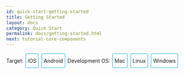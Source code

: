 ```yaml
---
id: quick-start-getting-started
title: Getting Started
layout: docs
category: Quick Start
permalink: docs/getting-started.html
next: tutorial-core-components
---
```



<div class="toggler">
<style>
.toggler a {
  display: inline-block;
  padding: 10px 5px;
  margin: 2px;
  border: 1px solid #05A5D1;
  border-radius: 3px;
  text-decoration: none !important;
}
.display-os-mac .toggler .button-mac,
.display-os-linux .toggler .button-linux,
.display-os-windows .toggler .button-windows,
.display-platform-ios .toggler .button-ios,
.display-platform-android .toggler .button-android {
  background-color: #05A5D1;
  color: white;
}
block { display: none; }
.display-platform-ios.display-os-mac .ios.mac,
.display-platform-ios.display-os-linux .ios.linux,
.display-platform-ios.display-os-windows .ios.windows,
.display-platform-android.display-os-mac .android.mac,
.display-platform-android.display-os-linux .android.linux,
.display-platform-android.display-os-windows .android.windows {
  display: block;
}</style>
<span>Target:</span>
<a href="javascript:void(0);" class="button-ios" onclick="display('platform', 'ios')">iOS</a>
<a href="javascript:void(0);" class="button-android" onclick="display('platform', 'android')">Android</a>
<span>Development OS:</span>
<a href="javascript:void(0);" class="button-mac" onclick="display('os', 'mac')">Mac</a>
<a href="javascript:void(0);" class="button-linux" onclick="display('os', 'linux')">Linux</a>
<a href="javascript:void(0);" class="button-windows" onclick="display('os', 'windows')">Windows</a>
</div>

<!-- ######### LINUX AND WINDOWS for iOS ##################### -->

<block class="linux windows ios" />

## Unsupported

<div>Unfortunately, Apple only lets you develop for iOS on a Mac machine. Please check out the <a href="" onclick="display('platform', 'android')">Android</a> instructions instead.</div>

<center><img src="img/react-native-sorry-not-supported.png" width="150"></img></center>

<!-- ######### MAC for iOS ##################### -->

<block class="mac ios android" />

## Installation

### Required Prerequisites

#### Homebrew

[Homebrew](http://brew.sh/), in order to install the required NodeJS, in addition to some
recommended installs.

```
/usr/bin/ruby -e "$(curl -fsSL https://raw.githubusercontent.com/Homebrew/install/master/install)"
```

#### Node

Use Homebrew to install [Node.js](https://nodejs.org/).

> NodeJS 4.0 or greater is required for React Native. The default Homebrew package for Node is
> currently 6.0, so that is not an issue.  

```
brew install node
```

#### React Native Command Line Tools

The React Native command line tools allow you to easily create and initialize projects, etc.

```
npm install -g react-native-cli
```

> If you see the error, `EACCES: permission denied`, please run the command:
> `sudo npm install -g react-native-cli`.

<block class="mac ios" />

#### Xcode

[Xcode](https://developer.apple.com/xcode/downloads/) 7.0 or higher is required. You can install Xcode via the App Store or [Apple developer downloads](https://developer.apple.com/xcode/downloads/). This will install the Xcode IDE and Xcode Command Line Tools.

> While generally installed by default, you can verify that the Xcode Command Line Tools are installed by launching Xcode and selecting `Xcode | Preferences | Locations` and ensuring there is a version of the command line tools shown in the `Command Line Tools` list box. The Command Line Tools give you `git`, etc.

<block class="mac android" />

#### Android Studio

[Android Studio](http://developer.android.com/sdk/index.html) 2.0 or higher.

> Android Studio requires the Java Development Kit [JDK] 1.8 or higher. You can type
> `javac -version` to see what version you have, if any. If you do not meet the JDK requirement,
> you can
> [download it](http://www.oracle.com/technetwork/java/javase/downloads/jdk8-downloads-2133151.html).

Android Studio will provide you the Android SDK and emulator required to run and test your React
Native apps.

> Unless otherwise mentioned, keep all the setup defaults intact. For example, the
> `Android Support Repository` is installed automatically with Android Studio, and we need that
> for React Native.

You will need to customize your installation:

- Choose a `Custom` installation

![custom installation](img/react-native-android-studio-custom-install.png)

- Choose both `Performance` and `Android Virtual Device`

![additional installs](img/react-native-android-studio-additional-installs.png)

- After installation, choose `Configure | SDK Manager` from the Android Studio welcome window.

![configure sdk](img/react-native-android-studio-configure-sdk.png)

- In the `SDK Platforms` window, choose `Show Package Details` and under `Android 6.0 (Marshmallow)`, make sure that `Google APIs`, `Intel x86 Atom System Image`, `Intel x86 Atom_64 System Image`, and `Google APIs Intel x86 Atom_64 System Image` are checked.

![platforms](img/react-native-android-studio-android-sdk-platforms.png)

- In the `SDK Tools` window, choose `Show Package Details` and under `Android SDK Build Tools`, make sure that `Android SDK Build-Tools 23.0.1` is selected.

![build tools](img/react-native-android-studio-android-sdk-build-tools.png)

#### ANDROID_HOME Environment Variable

Ensure the `ANDROID_HOME` environment variable points to your existing Android SDK. To do that, add
this to your `~/.bashrc`, `~/.bash_profile` (or whatever your shell uses) and re-open your terminal:

```
# If you installed the SDK without Android Studio, then it may be something like:
# /usr/local/opt/android-sdk
export ANDROID_HOME=~/Library/Android/sdk
```

<block class="mac ios android" />

### Highly Recommended Installs

#### Watchman

[Watchman](https://facebook.github.io/watchman/docs/install.html) is a tool by Facebook for watching
changes in the filesystem. It is recommended you install it for better performance.

```
brew install watchman
```

#### Flow

[Flow](http://www.flowtype.org), for static typechecking of your React Native code (when using
Flow as part of your codebase).


```
brew install flow
```

<block class="mac android" />

#### Add Android Tools Directory to your `PATH`

You can add the Android tools directory on your `PATH` in case you need to run any of the Android
tools from the command line such as `android avd`. In your `~/.bash` or `~/.bash_profile`:

```
# Your exact string here may be different.
PATH="~/Library/Android/sdk/tools:~/Library/Android/sdk/platform-tools:${PATH}"
export PATH
```

#### Gradle Daemon

Enable [Gradle Daemon](https://docs.gradle.org/2.9/userguide/gradle_daemon.html) which greatly improves incremental build times for changes in java code.

### Other Optional Installs

#### Git

Git version control. If you have installed [Xcode](https://developer.apple.com/xcode/), Git is
already installed, otherwise run the following:

```
brew install git
```

<block class="mac ios android" />

#### Nuclide

[Nuclide](http://nuclide.io) is an IDE from Facebook providing a first-class development environment
for writing, [running](http://nuclide.io/docs/platforms/react-native/#running-applications) and
[debugging](http://nuclide.io/docs/platforms/react-native/#debugging)
[React Native](http://nuclide.io/docs/platforms/react-native/) applications.

Get started with Nuclide [here](http://nuclide.io/docs/quick-start/getting-started/).

<block class="mac android" />

#### Genymotion

Genymotion is an alternative to the stock Google emulator that comes with Android Studio.
However, it's only free for personal use. If you want to use Genymotion, see below.

1. Download and install [Genymotion](https://www.genymotion.com/).
2. Open Genymotion. It might ask you to install VirtualBox unless you already have it.
3. Create a new emulator and start it.
4. To bring up the developer menu press ⌘+M

### Start the Android Emulator

You'll need to start an Android Emulator before launching your React Native app. To run the stock
emulator, first start the Android Virtual Device (AVD) Manager:

```
android avd
```

Next select the "reactnative" virtual device and click `Edit...` (if this virtual device doesn't exist,
see the `Troubleshooting` section below). Make sure the `Use Host GPU` checkbox is checked and click `OK`.
Click `Start...` to launch the emulator. Wait for the emulator to finish starting before running your app.
If you'd prefer to use the Genymotion emulator, see the instructions under `Genymotion` above.

### Troubleshooting

#### Virtual Device Not Created When Installing Android Studio

There is a [known bug](https://code.google.com/p/android/issues/detail?id=207563) on some versions
of Android Studio where a virtual device will not be created, even though you selected it in the
installation sequence. You may see this at the end of the installation:

```
Creating Android virtual device
Unable to create a virtual device: Unable to create Android virtual device
```

If you see this, run `android avd` and create the virtual device manually.

![avd](img/react-native-android-studio-avd.png)

Then select the new device in the AVD Manager window and click `Start...`.

#### Shell Command Unresponsive Exception

If you encounter:

```
Execution failed for task ':app:installDebug'.
  com.android.builder.testing.api.DeviceException: com.android.ddmlib.ShellCommandUnresponsiveException
```

try downgrading your Gradle version to 1.2.3 in `<project-name>/android/build.gradle` (https://github.com/facebook/react-native/issues/2720)


<!-- ######### LINUX and WINDOWS for ANDROID ##################### -->

<block class="linux windows android" />

## Installation

### Required Prerequisites

<block class="windows android" />

#### Chocolatey

[Chocolatey](https://chocolatey.org) is a package manager for Windows similar to `yum` and
`apt-get`. See the [website](https://chocolatey.org) for updated instructions, but installing from
the Terminal should be something like:

```
@powershell -NoProfile -ExecutionPolicy Bypass -Command "iex ((new-object net.webclient).DownloadString('https://chocolatey.org/install.ps1'))" && SET PATH=%PATH%;%ALLUSERSPROFILE%\chocolatey\bin
```

> Normally when you run Chocolatey to install a package, you should run your Terminal as
> Administrator.

#### Python 2

Fire up the Termimal and use Chocolatey to install Python 2.

> Python 3 will currently not work when initializing a React Native project.

```
choco install python2
```

<block class="linux windows android" />

#### Node

<block class="linux android" />

Fire up the Terminal and type the following commands to install NodeJS from the NodeSource
repository:

```
sudo apt-get install -y build-essential
curl -sL https://deb.nodesource.com/setup_4.x | sudo -E bash -
sudo apt-get install -y nodejs
sudo ln -s /usr/bin/nodejs /usr/bin/node
```

<block class='windows android' />

Fire up the Termimal and use Chocolatey to install NodeJS.

```
choco install nodejs.install
```

<block class="windows linux android" />

#### React Native Command Line Tools

The React Native command line tools allow you to easily create and initialize projects, etc.

```
npm install -g react-native-cli
```

> If you see the error, `EACCES: permission denied`, please run the command:
> `sudo npm install -g react-native-cli`.

#### Android Studio

[Android Studio](http://developer.android.com/sdk/index.html) 2.0 or higher.

> Android Studio requires the Java Development Kit [JDK] 1.8 or higher. You can type
> `javac -version` to see what version you have, if any. If you do not meet the JDK requirement,
> you can
> [download it](http://www.oracle.com/technetwork/java/javase/downloads/jdk8-downloads-2133151.html),
> or use a pacakage manager to install it (e.g. `choco install jdk8`,
> `apt-get install default-jdk`).

Android Studio will provide you the Android SDK and emulator required to run and test your React
Native apps.

> Unless otherwise mentioned, keep all the setup defaults intact. For example, the
> `Android Support Repository` is installed automatically with Android Studio, and we need that
> for React Native.

<block class="linux android" />

You will need to customize your installation:

- Choose a `Custom` installation

![custom installation](img/react-native-android-studio-custom-install-linux.png)

- Choose `Android Virtual Device`

![additional installs](img/react-native-android-studio-additional-installs-linux.png)

<block class="windows android" />

- Make sure all components are checked for the install, particularly the `Android SDK` and `Android Device Emulator`.

- After the initial install, choose a `Custom` installation.

![custom installation](img/react-native-android-studio-custom-install-windows.png)

- Verify installed components, particularly the emulator and the HAXM accelerator. They should be checked.

![verify installs](img/react-native-android-studio-verify-installs-windows.png)

<block class="windows linux android" />

- After installation, choose `Configure | SDK Manager` from the Android Studio welcome window.

<block class="linux android" />

![configure sdk](img/react-native-android-studio-configure-sdk-linux.png)

<block class="windows android" />

![configure sdk](img/react-native-android-studio-configure-sdk-windows.png)

<block class="windows linux android" />

- In the `SDK Platforms` window, choose `Show Package Details` and under `Android 6.0 (Marshmallow)`, make sure that `Google APIs`, `Intel x86 Atom System Image`, `Intel x86 Atom_64 System Image`, and `Google APIs Intel x86 Atom_64 System Image` are checked.

<block class="linux android" />

![platforms](img/react-native-android-studio-android-sdk-platforms-linux.png)

<block class="windows android" />

![platforms](img/react-native-android-studio-android-sdk-platforms-windows.png)

<block class="windows linux android" />

- In the `SDK Tools` window, choose `Show Package Details` and under `Android SDK Build Tools`, make sure that `Android SDK Build-Tools 23.0.1` is selected.

<block class="linux android" />

![build tools](img/react-native-android-studio-android-sdk-build-tools-linux.png)

<block class="windows android" />

![build tools](img/react-native-android-studio-android-sdk-build-tools-windows.png)

<block class="windows linux android" />

#### ANDROID_HOME Environment Variable

Ensure the `ANDROID_HOME` environment variable points to your existing Android SDK.

<block class="linux android" />

To do that, add this to your `~/.bashrc`, `~/.bash_profile` (or whatever your shell uses) and
re-open your terminal:

```
# If you installed the SDK without Android Studio, then it may be something like:
# /usr/local/opt/android-sdk; Generally with Android Studio, the SDK is installed here...
export ANDROID_HOME=~/Android/Sdk
```

> You need to restart the Terminal to apply the new environment variables (or `source` the relevant
> bash file).

<block class="windows android" />

Go to `Control Panel` -> `System and Security` -> `System` -> `Change settings` ->
`Advanced System Settings` -> `Environment variables` -> `New`

> Your path to the SDK will vary to the one shown below.

![env variable](img/react-native-android-sdk-environment-variable-windows.png)

> You need to restart the Command Prompt (Windows) to apply the new environment variables.

<block class="linux windows android" />

### Highly Recommended Installs

<block class="linux android" />

#### Watchman

Watchman is a tool by Facebook for watching changes in the filesystem. It is recommended you install
it for better performance.

> This also helps avoid a node file-watching bug.

Type the following into your terminal to compile watchman from source and install it:

```
git clone https://github.com/facebook/watchman.git
cd watchman
git checkout v4.5.0  # the latest stable release
./autogen.sh
./configure
make
sudo make install
```

#### Flow

[Flow](http://www.flowtype.org), for static typechecking of your React Native code (when using
Flow as part of your codebase).

Type the following in the terminal:

```
npm install -g flow-bin
```

<block class="windows linux android" />

#### Gradle Daemon

Enable [Gradle Daemon](https://docs.gradle.org/2.9/userguide/gradle_daemon.html) which greatly
improves incremental build times for changes in java code.

<block class="mac linux android" />

```
touch ~/.gradle/gradle.properties && echo "org.gradle.daemon=true" >> ~/.gradle/gradle.properties
```

<block class="windows android" />

```
(if not exist "%USERPROFILE%/.gradle" mkdir "%USERPROFILE%/.gradle") && (echo org.gradle.daemon=true >> "%USERPROFILE%/.gradle/gradle.properties")
```

<block class="linux android" />

#### Android Emulator Accelerator

You may have seen the following screen when installing Android Studio.

![accelerator](img/react-native-android-studio-kvm-linux.png)

If your system supports KVM, you should install the
[Intel Android Emulator Accelerator](https://software.intel.com/en-us/android/articles/speeding-up-the-android-emulator-on-intel-architecture#_Toc358213272).

<block class="windows linux android" />

#### Add Android Tools Directory to your `PATH`

You can add the Android tools directory on your `PATH` in case you need to run any of the Android
tools from the command line such as `android avd`.

<block class="linux android" />

In your `~/.bashrc` or `~/.bash_profile`:

```
# Your exact string here may be different.
PATH="~/Android/Sdk/tools:~/Android/Sdk/platform-tools:${PATH}"
export PATH
```

<block class="windows android" />

Go to `Control Panel` -> `System and Security` -> `System` -> `Change settings` ->
`Advanced System Settings` -> `Environment variables` ->  highlight `PATH` -> `Edit...`

> The location of your Android tools directories will vary.

![env variable](img/react-native-android-tools-environment-variable-windows.png)

<block class="windows linux android" />

### Other Optional Installs

#### Git

<block class="linux android">

Install Git [via your package manager](https://git-scm.com/download/linux)
(e.g., `sudo apt-get install git-all`).

<block class="windows android" />

You can use Chocolatey to install `git` via:

```
choco install git
```

Alternatively, you can download and install [Git for Windows](https://git-for-windows.github.io/).
During the setup process, choose "Run Git from Windows Command Prompt", which will add `git` to your
`PATH` environment variable.

<block class="linux android" />

#### Nuclide

[Nuclide] is an IDE from Facebook providing a first-class development environment for writing,
[running](http://nuclide.io/docs/platforms/react-native/#running-applications) and
[debugging](http://nuclide.io/docs/platforms/react-native/#debugging)
[React Native](http://nuclide.io/docs/platforms/react-native/) applications.

Get started with Nuclide [here](http://nuclide.io/docs/quick-start/getting-started/).

<block class="linux windows android" />

#### Genymotion

Genymotion is an alternative to the stock Google emulator that comes with Android Studio.
However, it's only free for personal use. If you want to use the stock Google emulator, see below.

1. Download and install [Genymotion](https://www.genymotion.com/).
2. Open Genymotion. It might ask you to install VirtualBox unless you already have it.
3. Create a new emulator and start it.
4. To bring up the developer menu press ⌘+M

<block class="windows android" />

#### Visual Studio Emulator for Android

The [Visual Studio Emulator for Android](https://www.visualstudio.com/en-us/features/msft-android-emulator-vs.aspx)
is a free android emulator that is hardware accelerated via Hyper-V. It is an alternative to the
stock Google emulator that comes with Android Studio. It doesn't require you to install Visual
Studio at all.

To use it with react-native you just have to add a key and value to your registry:

1. Open the Run Command (Windows+R)
2. Enter `regedit.exe`
3. In the Registry Editor navigate to `HKEY_LOCAL_MACHINE\SOFTWARE\Wow6432Node\Android SDK Tools`
4. Right Click on `Android SDK Tools` and choose `New > String Value`
5. Set the name to `Path`
6. Double Click the new `Path` Key and set the value to `C:\Program Files\Android\sdk`. The path value might be different on your machine.

You will also need to run the command `adb reverse tcp:8081 tcp:8081` with this emulator.

Then restart the emulator and when it runs you can just do `react-native run-android` as usual.

<block class="windows linux android" />

### Troubleshooting

#### Unable to run mksdcard SDK Tool

When installing Android Studio, if you get the error:

```
Unable to run mksdcard SDK tool
```

then install the standard C++ library:

```
sudo apt-get install lib32stdc++6
```

#### Virtual Device Not Created When Installing Android Studio

There is a [known bug](https://code.google.com/p/android/issues/detail?id=207563) on some versions
of Android Studio where a virtual device will not be created, even though you selected it in the
installation sequence. You may see this at the end of the installation:

<block class="linux android" />

```
Creating Android virtual device
Unable to create a virtual device: Unable to create Android virtual device
```

<block class="windows android" />

![no virtual device](img/react-native-android-studio-no-virtual-device-windows.png)

<block class="windows linux android" />

If you see this, run `android avd` and create the virtual device manually.

<block class="linux android" />

![avd](img/react-native-android-studio-avd-linux.png)

<block class="windows android" />

![avd](img/react-native-android-studio-avd-windows.png)

<block class="windows linux android" />

Then select the new device in the AVD Manager window and click `Start...`.

<block class="linux android" />

#### Shell Command Unresponsive Exception

In case you encounter

```
Execution failed for task ':app:installDebug'.
  com.android.builder.testing.api.DeviceException: com.android.ddmlib.ShellCommandUnresponsiveException
```

try downgrading your Gradle version to 1.2.3 in `<project-name>/android/build.gradle` (https://github.com/facebook/react-native/issues/2720)

<block class="mac ios android" />

## Testing Installation

<block class="mac ios" />

```
react-native init AwesomeProject
cd AwesomeProject
react-native run-ios
```

> You can also
> [open the `AwesomeProject`](http://nuclide.io/docs/quick-start/getting-started/#adding-a-project)
> folder in [Nuclide](http://nuclide.io) and
> [run the application](http://nuclide.io/docs/platforms/react-native/#command-line), or open
> `ios/AwesomeProject.xcodeproj` and hit the `Run` button in Xcode.

<block class="mac android" />

```
react-native init AwesomeProject
cd AwesomeProject
react-native run-android
```

> You can also
> [open the `AwesomeProject`](http://nuclide.io/docs/quick-start/getting-started/#adding-a-project)
> folder in [Nuclide](http://nuclide.io) and
> [run the application](http://nuclide.io/docs/platforms/react-native/#command-line).

<block class="mac ios android" />

### Modifying Project

Now that you successfully started the project, let's modify it:

<block class="mac ios" />

- Open `index.ios.js` in your text editor of choice (e.g. [Nuclide](http://nuclide.io/docs/platforms/react-native/)) and edit some lines.
- Hit ⌘-R in your iOS simulator to reload the app and see your change!

<block class="mac android" />

- Open `index.android.js` in your text editor of choice (e.g. [Nuclide](http://nuclide.io/docs/platforms/react-native/)) and edit some lines.
- Press the `R` key twice **OR** open the menu (F2 by default, or ⌘-M in Genymotion) and select Reload JS to see your change!
- Run `adb logcat *:S ReactNative:V ReactNativeJS:V` in a terminal to see your app's logs

<block class="mac ios android" />

### That's It

Congratulations! You've successfully run and modified your first React Native app.

<center><img src="img/react-native-congratulations.png" width="150"></img></center>

<block class="windows linux android" />

## Testing Installation

```
react-native init AwesomeProject
cd AwesomeProject
react-native run-android
```

<block class="windows linux android" />

### Troubleshooting Run

A common issue is that the packager is not started automatically when you run
`react-native run-android`. You can start it manually using:

```
cd AwesomeProject
react-native start
```

<block class="windows android" />

Or if you hit a `ERROR  Watcher took too long to load` on Windows, try increasing the timeout in [this file](https://github.com/facebook/react-native/blob/5fa33f3d07f8595a188f6fe04d6168a6ede1e721/packager/react-packager/src/DependencyResolver/FileWatcher/index.js#L16) (under your `node_modules/react-native/`).

<block class="windows linux android" />

### Modifying Project

Now that you successfully started the project, let's modify it:

- Open `index.android.js` in your text editor of choice (e.g. [Nuclide](http://nuclide.io/docs/platforms/react-native/)) and edit some lines.
- Press the `R` key twice **OR** open the menu (F2 by default, or ctrl-M in the emulator) and select Reload JS to see your change!
- Run `adb logcat *:S ReactNative:V ReactNativeJS:V` in a terminal to see your app's logs

### That's It

Congratulations! You've successfully run and modified your first React Native app.

<center><img src="img/react-native-congratulations.png" width="150"></img></center>

<block class="mac ios android" />

## Common Followups

<block class="mac ios" />

- If you want to run on a physical device, see the [Running on iOS Device page](docs/running-on-device-ios.html#content).

<block class="mac android" />

- If you want to run on a physical device, see the [Running on Android Device page](docs/running-on-device-android.html#content).

<block class="mac ios android" />

- If you run into any issues getting started, see the [Troubleshooting page](docs/troubleshooting.html#content).


<block class="windows linux android" />

## Common Followups

- If you want to run on a physical device, see the [Running on Android Device page](docs/running-on-device-android.html#content).

- If you run into any issues getting started, see the [Troubleshooting page](docs/troubleshooting.html#content).

<script>
// Convert <div>...<span><block /></span>...</div>
// Into <div>...<block />...</div>
var blocks = document.getElementsByTagName('block');
for (var i = 0; i < blocks.length; ++i) {
  var block = blocks[i];
  var span = blocks[i].parentNode;
  var container = span.parentNode;
  container.insertBefore(block, span);
  container.removeChild(span);
}
// Convert <div>...<block />content<block />...</div>
// Into <div>...<block>content</block><block />...</div>
blocks = document.getElementsByTagName('block');
for (var i = 0; i < blocks.length; ++i) {
  var block = blocks[i];
  while (block.nextSibling && block.nextSibling.tagName !== 'BLOCK') {
    block.appendChild(block.nextSibling);
  }
}
function display(type, value) {
  var container = document.getElementsByTagName('block')[0].parentNode;
  container.className = 'display-' + type + '-' + value + ' ' +
    container.className.replace(RegExp('display-' + type + '-[a-z]+ ?'), '');
  event && event.preventDefault();
}

// If we are coming to the page with a hash in it (i.e. from a search, for example), try to get
// us as close as possible to the correct platform and dev os using the hashtag and block walk up.
var foundHash = false;
if (window.location.hash !== '' && window.location.hash !== 'content') { // content is default
  var hashLinks = document.querySelectorAll('a.hash-link');
  for (var i = 0; i < hashLinks.length && !foundHash; ++i) {
    if (hashLinks[i].hash === window.location.hash) {
      var parent = hashLinks[i].parentElement;
      while (parent) {
        if (parent.tagName === 'BLOCK') {
          var devOS = null;
          var targetPlatform = null;
          // Could be more than one target os and dev platform, but just choose some sort of order
          // of priority here.

          // Dev OS
          if (parent.className.indexOf('mac') > -1) {
            devOS = 'mac';
          } else if (parent.className.indexOf('linux') > -1) {
            devOS = 'linux';
          } else if (parent.className.indexOf('windows') > -1) {
            devOS = 'windows';
          } else {
            break; // assume we don't have anything.
          }

          // Target Platform
          if (parent.className.indexOf('ios') > -1) {
            targetPlatform = 'ios';
          } else if (parent.className.indexOf('android') > -1) {
            targetPlatform = 'android';
          } else {
            break; // assume we don't have anything.
          }
          // We would have broken out if both targetPlatform and devOS hadn't been filled.
          display('os', devOS);
          display('platform', targetPlatform);      
          foundHash = true;
          break;
        }
        parent = parent.parentElement;
      }
    }
  }
}
// Do the default if there is no matching hash
if (!foundHash) {
  var isMac = navigator.platform === 'MacIntel';
  var isWindows = navigator.platform === 'Win32';
  display('os', isMac ? 'mac' : (isWindows ? 'windows' : 'linux'));
  display('platform', isMac ? 'ios' : 'android');
}
</script>
